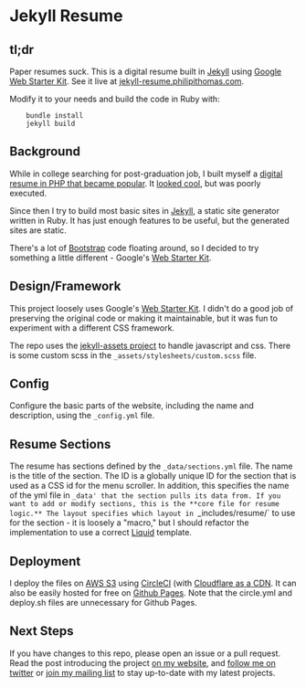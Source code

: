 # Jekyll Resume

## tl;dr

Paper resumes suck. This is a digital resume built in [Jekyll](http://jekyllrb.com) using [Google Web Starter Kit](https://github.com/google/web-starter-kit). See it live at [jekyll-resume.philipithomas.com](https://jekyll-resume.philipithomas.com).

Modify it to your needs and build the code in Ruby with:

```
    bundle install
    jekyll build
```

## Background

While in college searching for post-graduation job, I built myself a [digital resume in PHP that became popular](https://github.com/philipithomas/cv-philipithomas). It [looked cool](https://php-cv.herokuapp.com/), but was poorly executed.

Since then I try to build most basic sites in [Jekyll](http://jekyllrb.com), a static site generator written in Ruby. It has just enough features to be useful, but the generated sites are static.

There's a lot of [Bootstrap](http://getbootstrap.com/) code floating around, so I decided to try something a little different - Google's [Web Starter Kit](https://github.com/google/web-starter-kit).

## Design/Framework

This project loosely uses Google's [Web Starter Kit](https://github.com/google/web-starter-kit). I didn't do a good job of preserving the original code or making it maintainable, but it was fun to experiment with a different CSS framework.

The repo uses the [jekyll-assets project](https://github.com/ixti/jekyll-assets) to handle javascript and css. There is some custom scss in the `_assets/stylesheets/custom.scss` file. 

## Config

Configure the basic parts of the website, including the name and description, using the `_config.yml` file.

## Resume Sections

The resume has sections defined by the `_data/sections.yml` file. The name is the title of the section. The ID is a globally unique ID for the section that is used as a CSS id for the menu scroller. In addition, this specifies the name of the yml file in `_data' that the section pulls its data from. If you want to add or modify sections, this is the **core file for resume logic.** The layout specifies which layout in `_includes/resume/` to use for the section - it is loosely a "macro," but I should refactor the implementation to use a correct [Liquid](http://liquidmarkup.org/) template. 

## Deployment

I deploy the files on [AWS S3](https://aws.amazon.com/s3/) using [CircleCI](https://circleci.com/) (with [Cloudflare as a CDN](https://cloudflare.com). It can also be easily hosted for free on [Github Pages](https://pages.github.com/). Note that the circle.yml and deploy.sh files are unnecessary for Github Pages.

## Next Steps

If you have changes to this repo, please open an issue or a pull request. Read the post introducing the project [on my website](https://www.philipithomas.com/jekyll-resume/), and [follow me on twitter](https://twitter.com/philipithomas) or [join my mailing list](http://eepurl.com/VkZXf) to stay up-to-date with my latest projects.

